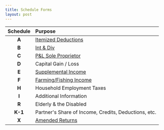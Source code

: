 ```yaml
---
title: Schedule Forms
layout: post
---
```


| Schedule | Purpose |
|:-----:|:--|
| **A** | [Itemized Deductions](/ea/pmd/view.f1040sa/) |
| **B** | [Int & Div](/ea/pmd/view.f1040sb) |
| **C** | [P&L Sole Proprietor](/ea/pmd/view.f1040sc)  |
| **D** | Capital Gain / Loss |
| **E** | [Supplemental Income](/ea/pmd/view.f1040se) |
| **F** | [Farming/Fishing Income](/ea/pmd/view.f1040sf) |
| **H** | Household Employment Taxes |
| **I** | Additional Information |
| **R** | Elderly & the Disabled |
| **K-1** | Partner's Share of Income, Credits, Deductions, etc. |
| **X** | [Amended Returns](/ea/pmd/view.f1040x) |

